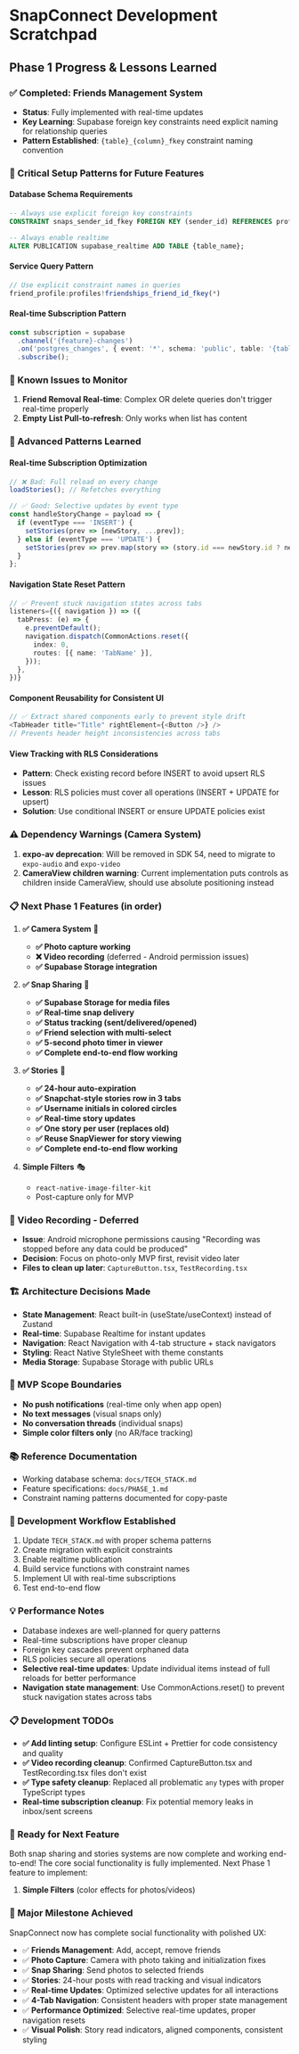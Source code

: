 # SnapConnect Development Scratchpad

## Phase 1 Progress & Lessons Learned

### ✅ Completed: Friends Management System

- **Status**: Fully implemented with real-time updates
- **Key Learning**: Supabase foreign key constraints need explicit naming for relationship queries
- **Pattern Established**: `{table}_{column}_fkey` constraint naming convention

### 🔧 Critical Setup Patterns for Future Features

#### Database Schema Requirements

```sql
-- Always use explicit foreign key constraints
CONSTRAINT snaps_sender_id_fkey FOREIGN KEY (sender_id) REFERENCES profiles(id) ON DELETE CASCADE

-- Always enable realtime
ALTER PUBLICATION supabase_realtime ADD TABLE {table_name};
```

#### Service Query Pattern

```typescript
// Use explicit constraint names in queries
friend_profile:profiles!friendships_friend_id_fkey(*)
```

#### Real-time Subscription Pattern

```typescript
const subscription = supabase
  .channel('{feature}-changes')
  .on('postgres_changes', { event: '*', schema: 'public', table: '{table}' }, handler)
  .subscribe();
```

### 🚧 Known Issues to Monitor

1. **Friend Removal Real-time**: Complex OR delete queries don't trigger real-time properly
2. **Empty List Pull-to-refresh**: Only works when list has content

### 🔧 Advanced Patterns Learned

#### Real-time Subscription Optimization

```typescript
// ❌ Bad: Full reload on every change
loadStories(); // Refetches everything

// ✅ Good: Selective updates by event type
const handleStoryChange = payload => {
  if (eventType === 'INSERT') {
    setStories(prev => [newStory, ...prev]);
  } else if (eventType === 'UPDATE') {
    setStories(prev => prev.map(story => (story.id === newStory.id ? newStory : story)));
  }
};
```

#### Navigation State Reset Pattern

```typescript
// ✅ Prevent stuck navigation states across tabs
listeners={({ navigation }) => ({
  tabPress: (e) => {
    e.preventDefault();
    navigation.dispatch(CommonActions.reset({
      index: 0,
      routes: [{ name: 'TabName' }],
    }));
  },
})}
```

#### Component Reusability for Consistent UI

```typescript
// ✅ Extract shared components early to prevent style drift
<TabHeader title="Title" rightElement={<Button />} />
// Prevents header height inconsistencies across tabs
```

#### View Tracking with RLS Considerations

- **Pattern**: Check existing record before INSERT to avoid upsert RLS issues
- **Lesson**: RLS policies must cover all operations (INSERT + UPDATE for upsert)
- **Solution**: Use conditional INSERT or ensure UPDATE policies exist

### ⚠️ Dependency Warnings (Camera System)

1. **expo-av deprecation**: Will be removed in SDK 54, need to migrate to `expo-audio` and `expo-video`
2. **CameraView children warning**: Current implementation puts controls as children inside CameraView, should use absolute positioning instead

### 📋 Next Phase 1 Features (in order)

1. **✅ Camera System** 📸
   - **✅ Photo capture working**
   - **❌ Video recording** (deferred - Android permission issues)
   - **✅ Supabase Storage integration**

2. **✅ Snap Sharing** 📱
   - **✅ Supabase Storage for media files**
   - **✅ Real-time snap delivery**
   - **✅ Status tracking (sent/delivered/opened)**
   - **✅ Friend selection with multi-select**
   - **✅ 5-second photo timer in viewer**
   - **✅ Complete end-to-end flow working**

3. **✅ Stories** 📰
   - **✅ 24-hour auto-expiration**
   - **✅ Snapchat-style stories row in 3 tabs**
   - **✅ Username initials in colored circles**
   - **✅ Real-time story updates**
   - **✅ One story per user (replaces old)**
   - **✅ Reuse SnapViewer for story viewing**
   - **✅ Complete end-to-end flow working**

4. **Simple Filters** 🎭
   - `react-native-image-filter-kit`
   - Post-capture only for MVP

### 🎥 Video Recording - Deferred

- **Issue**: Android microphone permissions causing "Recording was stopped before any data could be produced"
- **Decision**: Focus on photo-only MVP first, revisit video later
- **Files to clean up later**: `CaptureButton.tsx`, `TestRecording.tsx`

### 🏗️ Architecture Decisions Made

- **State Management**: React built-in (useState/useContext) instead of Zustand
- **Real-time**: Supabase Realtime for instant updates
- **Navigation**: React Navigation with 4-tab structure + stack navigators
- **Styling**: React Native StyleSheet with theme constants
- **Media Storage**: Supabase Storage with public URLs

### 🎯 MVP Scope Boundaries

- **No push notifications** (real-time only when app open)
- **No text messages** (visual snaps only)
- **No conversation threads** (individual snaps)
- **Simple color filters only** (no AR/face tracking)

### 📚 Reference Documentation

- Working database schema: `docs/TECH_STACK.md`
- Feature specifications: `docs/PHASE_1.md`
- Constraint naming patterns documented for copy-paste

### 🔄 Development Workflow Established

1. Update `TECH_STACK.md` with proper schema patterns
2. Create migration with explicit constraints
3. Enable realtime publication
4. Build service functions with constraint names
5. Implement UI with real-time subscriptions
6. Test end-to-end flow

### 💡 Performance Notes

- Database indexes are well-planned for query patterns
- Real-time subscriptions have proper cleanup
- Foreign key cascades prevent orphaned data
- RLS policies secure all operations
- **Selective real-time updates**: Update individual items instead of full reloads for better performance
- **Navigation state management**: Use CommonActions.reset() to prevent stuck navigation states across tabs

### 📋 Development TODOs

- **✅ Add linting setup**: Configure ESLint + Prettier for code consistency and quality
- **✅ Video recording cleanup**: Confirmed CaptureButton.tsx and TestRecording.tsx files don't exist
- **✅ Type safety cleanup**: Replaced all problematic `any` types with proper TypeScript types
- **Real-time subscription cleanup**: Fix potential memory leaks in inbox/sent screens

### 🚀 Ready for Next Feature

Both snap sharing and stories systems are now complete and working end-to-end! The core social functionality is fully implemented. Next Phase 1 feature to implement:

1. **Simple Filters** (color effects for photos/videos)

### 🎉 Major Milestone Achieved

SnapConnect now has complete social functionality with polished UX:

- ✅ **Friends Management**: Add, accept, remove friends
- ✅ **Photo Capture**: Camera with photo taking and initialization fixes
- ✅ **Snap Sharing**: Send photos to selected friends
- ✅ **Stories**: 24-hour posts with read tracking and visual indicators
- ✅ **Real-time Updates**: Optimized selective updates for all interactions
- ✅ **4-Tab Navigation**: Consistent headers with proper state management
- ✅ **Performance Optimized**: Selective real-time updates, proper navigation resets
- ✅ **Visual Polish**: Story read indicators, aligned components, consistent styling
